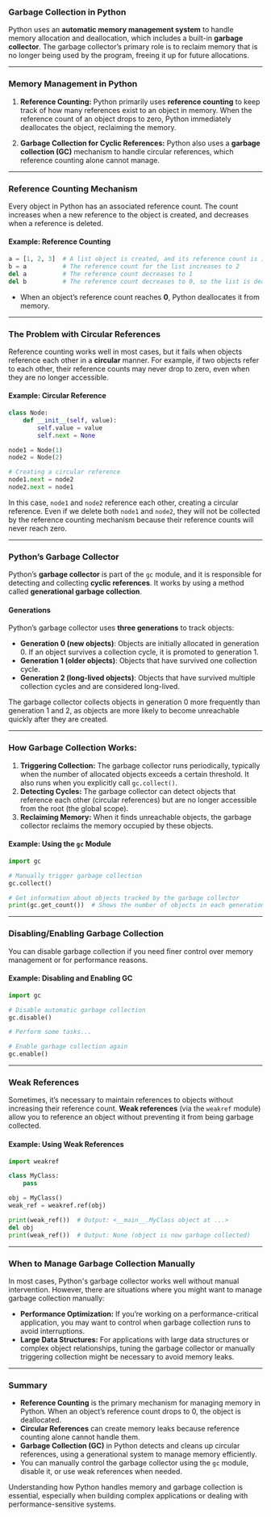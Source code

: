 ### Garbage Collection in Python

Python uses an **automatic memory management system** to handle memory allocation and deallocation, which includes a built-in **garbage collector**. The garbage collector’s primary role is to reclaim memory that is no longer being used by the program, freeing it up for future allocations.

---

### **Memory Management in Python**

1. **Reference Counting:** Python primarily uses **reference counting** to keep track of how many references exist to an object in memory. When the reference count of an object drops to zero, Python immediately deallocates the object, reclaiming the memory.
   
2. **Garbage Collection for Cyclic References:** Python also uses a **garbage collection (GC)** mechanism to handle circular references, which reference counting alone cannot manage.

---

### **Reference Counting Mechanism**

Every object in Python has an associated reference count. The count increases when a new reference to the object is created, and decreases when a reference is deleted.

#### **Example: Reference Counting**

```python
a = [1, 2, 3]  # A list object is created, and its reference count is 1
b = a          # The reference count for the list increases to 2
del a          # The reference count decreases to 1
del b          # The reference count decreases to 0, so the list is deallocated
```

- When an object’s reference count reaches **0**, Python deallocates it from memory.

---

### **The Problem with Circular References**

Reference counting works well in most cases, but it fails when objects reference each other in a **circular** manner. For example, if two objects refer to each other, their reference counts may never drop to zero, even when they are no longer accessible.

#### **Example: Circular Reference**

```python
class Node:
    def __init__(self, value):
        self.value = value
        self.next = None

node1 = Node(1)
node2 = Node(2)

# Creating a circular reference
node1.next = node2
node2.next = node1
```

In this case, `node1` and `node2` reference each other, creating a circular reference. Even if we delete both `node1` and `node2`, they will not be collected by the reference counting mechanism because their reference counts will never reach zero.

---

### **Python’s Garbage Collector**

Python’s **garbage collector** is part of the `gc` module, and it is responsible for detecting and collecting **cyclic references**. It works by using a method called **generational garbage collection**.

#### **Generations**

Python’s garbage collector uses **three generations** to track objects:
- **Generation 0 (new objects)**: Objects are initially allocated in generation 0. If an object survives a collection cycle, it is promoted to generation 1.
- **Generation 1 (older objects)**: Objects that have survived one collection cycle.
- **Generation 2 (long-lived objects)**: Objects that have survived multiple collection cycles and are considered long-lived.

The garbage collector collects objects in generation 0 more frequently than generation 1 and 2, as objects are more likely to become unreachable quickly after they are created.

---

### **How Garbage Collection Works:**

1. **Triggering Collection:** The garbage collector runs periodically, typically when the number of allocated objects exceeds a certain threshold. It also runs when you explicitly call `gc.collect()`.
2. **Detecting Cycles:** The garbage collector can detect objects that reference each other (circular references) but are no longer accessible from the root (the global scope).
3. **Reclaiming Memory:** When it finds unreachable objects, the garbage collector reclaims the memory occupied by these objects.

#### **Example: Using the `gc` Module**

```python
import gc

# Manually trigger garbage collection
gc.collect()

# Get information about objects tracked by the garbage collector
print(gc.get_count())  # Shows the number of objects in each generation
```

---

### **Disabling/Enabling Garbage Collection**

You can disable garbage collection if you need finer control over memory management or for performance reasons.

#### **Example: Disabling and Enabling GC**

```python
import gc

# Disable automatic garbage collection
gc.disable()

# Perform some tasks...

# Enable garbage collection again
gc.enable()
```

---

### **Weak References**

Sometimes, it’s necessary to maintain references to objects without increasing their reference count. **Weak references** (via the `weakref` module) allow you to reference an object without preventing it from being garbage collected.

#### **Example: Using Weak References**

```python
import weakref

class MyClass:
    pass

obj = MyClass()
weak_ref = weakref.ref(obj)

print(weak_ref())  # Output: <__main__.MyClass object at ...>
del obj
print(weak_ref())  # Output: None (object is now garbage collected)
```

---

### **When to Manage Garbage Collection Manually**

In most cases, Python's garbage collector works well without manual intervention. However, there are situations where you might want to manage garbage collection manually:
- **Performance Optimization:** If you’re working on a performance-critical application, you may want to control when garbage collection runs to avoid interruptions.
- **Large Data Structures:** For applications with large data structures or complex object relationships, tuning the garbage collector or manually triggering collection might be necessary to avoid memory leaks.

---

### **Summary**

- **Reference Counting** is the primary mechanism for managing memory in Python. When an object’s reference count drops to 0, the object is deallocated.
- **Circular References** can create memory leaks because reference counting alone cannot handle them.
- **Garbage Collection (GC)** in Python detects and cleans up circular references, using a generational system to manage memory efficiently.
- You can manually control the garbage collector using the `gc` module, disable it, or use weak references when needed.

Understanding how Python handles memory and garbage collection is essential, especially when building complex applications or dealing with performance-sensitive systems.
